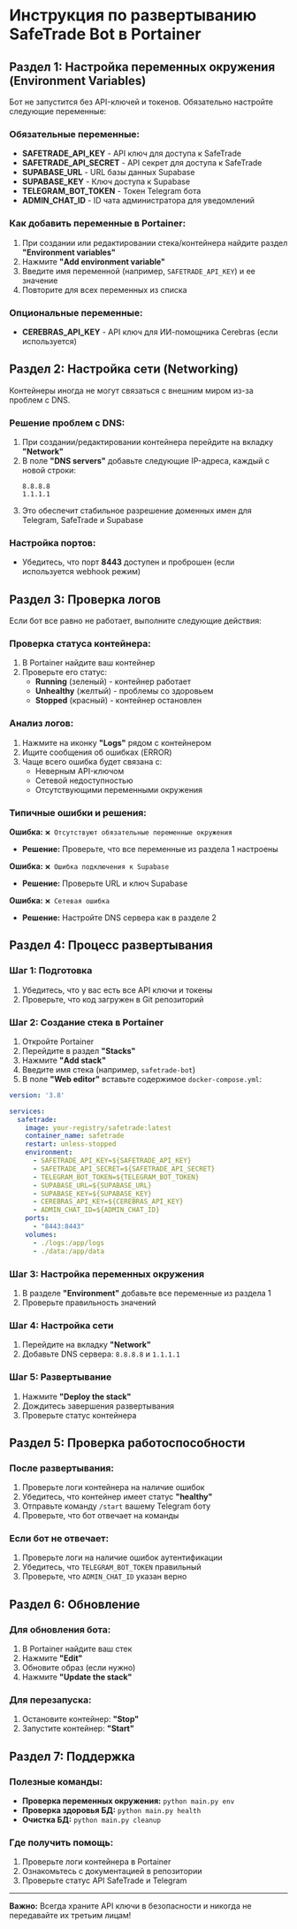 # Инструкция по развертыванию SafeTrade Bot в Portainer

## Раздел 1: Настройка переменных окружения (Environment Variables)

Бот не запустится без API-ключей и токенов. Обязательно настройте следующие переменные:

### Обязательные переменные:

- **SAFETRADE_API_KEY** - API ключ для доступа к SafeTrade
- **SAFETRADE_API_SECRET** - API секрет для доступа к SafeTrade
- **SUPABASE_URL** - URL базы данных Supabase
- **SUPABASE_KEY** - Ключ доступа к Supabase
- **TELEGRAM_BOT_TOKEN** - Токен Telegram бота
- **ADMIN_CHAT_ID** - ID чата администратора для уведомлений

### Как добавить переменные в Portainer:

1. При создании или редактировании стека/контейнера найдите раздел **"Environment variables"**
2. Нажмите **"Add environment variable"**
3. Введите имя переменной (например, `SAFETRADE_API_KEY`) и ее значение
4. Повторите для всех переменных из списка

### Опциональные переменные:

- **CEREBRAS_API_KEY** - API ключ для ИИ-помощника Cerebras (если используется)

## Раздел 2: Настройка сети (Networking)

Контейнеры иногда не могут связаться с внешним миром из-за проблем с DNS.

### Решение проблем с DNS:

1. При создании/редактировании контейнера перейдите на вкладку **"Network"**
2. В поле **"DNS servers"** добавьте следующие IP-адреса, каждый с новой строки:
   ```
   8.8.8.8
   1.1.1.1
   ```
3. Это обеспечит стабильное разрешение доменных имен для Telegram, SafeTrade и Supabase

### Настройка портов:

- Убедитесь, что порт **8443** доступен и проброшен (если используется webhook режим)

## Раздел 3: Проверка логов

Если бот все равно не работает, выполните следующие действия:

### Проверка статуса контейнера:

1. В Portainer найдите ваш контейнер
2. Проверьте его статус:
   - **Running** (зеленый) - контейнер работает
   - **Unhealthy** (желтый) - проблемы со здоровьем
   - **Stopped** (красный) - контейнер остановлен

### Анализ логов:

1. Нажмите на иконку **"Logs"** рядом с контейнером
2. Ищите сообщения об ошибках (ERROR)
3. Чаще всего ошибка будет связана с:
   - Неверным API-ключом
   - Сетевой недоступностью
   - Отсутствующими переменными окружения

### Типичные ошибки и решения:

**Ошибка:** `❌ Отсутствуют обязательные переменные окружения`
- **Решение:** Проверьте, что все переменные из раздела 1 настроены

**Ошибка:** `❌ Ошибка подключения к Supabase`
- **Решение:** Проверьте URL и ключ Supabase

**Ошибка:** `❌ Сетевая ошибка`
- **Решение:** Настройте DNS сервера как в разделе 2

## Раздел 4: Процесс развертывания

### Шаг 1: Подготовка

1. Убедитесь, что у вас есть все API ключи и токены
2. Проверьте, что код загружен в Git репозиторий

### Шаг 2: Создание стека в Portainer

1. Откройте Portainer
2. Перейдите в раздел **"Stacks"**
3. Нажмите **"Add stack"**
4. Введите имя стека (например, `safetrade-bot`)
5. В поле **"Web editor"** вставьте содержимое `docker-compose.yml`:

```yaml
version: '3.8'

services:
  safetrade:
    image: your-registry/safetrade:latest
    container_name: safetrade
    restart: unless-stopped
    environment:
      - SAFETRADE_API_KEY=${SAFETRADE_API_KEY}
      - SAFETRADE_API_SECRET=${SAFETRADE_API_SECRET}
      - TELEGRAM_BOT_TOKEN=${TELEGRAM_BOT_TOKEN}
      - SUPABASE_URL=${SUPABASE_URL}
      - SUPABASE_KEY=${SUPABASE_KEY}
      - CEREBRAS_API_KEY=${CEREBRAS_API_KEY}
      - ADMIN_CHAT_ID=${ADMIN_CHAT_ID}
    ports:
      - "8443:8443"
    volumes:
      - ./logs:/app/logs
      - ./data:/app/data
```

### Шаг 3: Настройка переменных окружения

1. В разделе **"Environment"** добавьте все переменные из раздела 1
2. Проверьте правильность значений

### Шаг 4: Настройка сети

1. Перейдите на вкладку **"Network"**
2. Добавьте DNS сервера: `8.8.8.8` и `1.1.1.1`

### Шаг 5: Развертывание

1. Нажмите **"Deploy the stack"**
2. Дождитесь завершения развертывания
3. Проверьте статус контейнера

## Раздел 5: Проверка работоспособности

### После развертывания:

1. Проверьте логи контейнера на наличие ошибок
2. Убедитесь, что контейнер имеет статус **"healthy"**
3. Отправьте команду `/start` вашему Telegram боту
4. Проверьте, что бот отвечает на команды

### Если бот не отвечает:

1. Проверьте логи на наличие ошибок аутентификации
2. Убедитесь, что `TELEGRAM_BOT_TOKEN` правильный
3. Проверьте, что `ADMIN_CHAT_ID` указан верно

## Раздел 6: Обновление

### Для обновления бота:

1. В Portainer найдите ваш стек
2. Нажмите **"Edit"**
3. Обновите образ (если нужно)
4. Нажмите **"Update the stack"**

### Для перезапуска:

1. Остановите контейнер: **"Stop"**
2. Запустите контейнер: **"Start"**

## Раздел 7: Поддержка

### Полезные команды:

- **Проверка переменных окружения:** `python main.py env`
- **Проверка здоровья БД:** `python main.py health`
- **Очистка БД:** `python main.py cleanup`

### Где получить помощь:

1. Проверьте логи контейнера в Portainer
2. Ознакомьтесь с документацией в репозитории
3. Проверьте статус API SafeTrade и Telegram

---

**Важно:** Всегда храните API ключи в безопасности и никогда не передавайте их третьим лицам!
